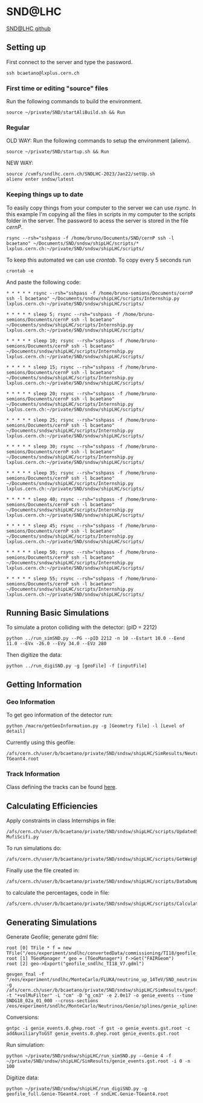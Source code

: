 # SND@LHC

[SND@LHC github](https://github.com/SND-LHC/sndsw)

## Setting up

First connect to the server and type the password.
```
ssh bcaetano@lxplus.cern.ch
```

### First time or editing "source" files

Run the following commands to build the environment.

```
source ~/private/SND/startAliBuild.sh && Run
```

### Regular

OLD WAY: Run the following commands to setup the environment (alienv).
```
source ~/private/SND/startup.sh && Run
```
NEW WAY:
```
source /cvmfs/sndlhc.cern.ch/SNDLHC-2023/Jan22/setUp.sh
alienv enter sndsw/latest
```


### Keeping things up to date

To easily copy things from your computer to the server we can use *rsync*.
In this example I'm copying all the files in scripts in my computer to the scripts folder in the server. The password to acess the server is stored in the file *cernP*. 

```
rsync --rsh="sshpass -f /home/bruno/Documents/SND/cernP ssh -l bcaetano" ~/Documents/SND/sndsw/shipLHC/scripts/* lxplus.cern.ch:~/private/SND/sndsw/shipLHC/scripts/
```

To keep this automated we can use *crontab*. To copy every 5 seconds run
```
crontab -e
```
And paste the following code:
```
* * * * * rsync --rsh="sshpass -f /home/bruno-semions/Documents/cernP ssh -l bcaetano" ~/Documents/sndsw/shipLHC/scripts/Internship.py lxplus.cern.ch:~/private/SND/sndsw/shipLHC/scripts/

* * * * * sleep 5; rsync --rsh="sshpass -f /home/bruno-semions/Documents/cernP ssh -l bcaetano" ~/Documents/sndsw/shipLHC/scripts/Internship.py lxplus.cern.ch:~/private/SND/sndsw/shipLHC/scripts/

* * * * * sleep 10; rsync --rsh="sshpass -f /home/bruno-semions/Documents/cernP ssh -l bcaetano" ~/Documents/sndsw/shipLHC/scripts/Internship.py lxplus.cern.ch:~/private/SND/sndsw/shipLHC/scripts/

* * * * * sleep 15; rsync --rsh="sshpass -f /home/bruno-semions/Documents/cernP ssh -l bcaetano" ~/Documents/sndsw/shipLHC/scripts/Internship.py lxplus.cern.ch:~/private/SND/sndsw/shipLHC/scripts/

* * * * * sleep 20; rsync --rsh="sshpass -f /home/bruno-semions/Documents/cernP ssh -l bcaetano" ~/Documents/sndsw/shipLHC/scripts/Internship.py lxplus.cern.ch:~/private/SND/sndsw/shipLHC/scripts/

* * * * * sleep 25; rsync --rsh="sshpass -f /home/bruno-semions/Documents/cernP ssh -l bcaetano" ~/Documents/sndsw/shipLHC/scripts/Internship.py lxplus.cern.ch:~/private/SND/sndsw/shipLHC/scripts/

* * * * * sleep 30; rsync --rsh="sshpass -f /home/bruno-semions/Documents/cernP ssh -l bcaetano" ~/Documents/sndsw/shipLHC/scripts/Internship.py lxplus.cern.ch:~/private/SND/sndsw/shipLHC/scripts/

* * * * * sleep 35; rsync --rsh="sshpass -f /home/bruno-semions/Documents/cernP ssh -l bcaetano" ~/Documents/sndsw/shipLHC/scripts/Internship.py lxplus.cern.ch:~/private/SND/sndsw/shipLHC/scripts/

* * * * * sleep 40; rsync --rsh="sshpass -f /home/bruno-semions/Documents/cernP ssh -l bcaetano" ~/Documents/sndsw/shipLHC/scripts/Internship.py lxplus.cern.ch:~/private/SND/sndsw/shipLHC/scripts/

* * * * * sleep 45; rsync --rsh="sshpass -f /home/bruno-semions/Documents/cernP ssh -l bcaetano" ~/Documents/sndsw/shipLHC/scripts/Internship.py lxplus.cern.ch:~/private/SND/sndsw/shipLHC/scripts/

* * * * * sleep 50; rsync --rsh="sshpass -f /home/bruno-semions/Documents/cernP ssh -l bcaetano" ~/Documents/sndsw/shipLHC/scripts/Internship.py lxplus.cern.ch:~/private/SND/sndsw/shipLHC/scripts/

* * * * * sleep 55; rsync --rsh="sshpass -f /home/bruno-semions/Documents/cernP ssh -l bcaetano" ~/Documents/sndsw/shipLHC/scripts/Internship.py lxplus.cern.ch:~/private/SND/sndsw/shipLHC/scripts/
```


## Running Basic Simulations

To simulate a proton colliding with the detector: (pID = 2212)
```
python ../run_simSND.py --PG --pID 2212 -n 10 --Estart 10.0 --Eend 11.0 --EVx -26.0 --EVy 34.0 --EVz 280
```

Then digitize the data:
```
python ../run_digiSND.py -g [geoFile] -f [inputFile]
```



## Getting Information

### Geo Information
To get geo information of the detector run:
```
python /macro/getGeoInformation.py -g [Geometry file] -l [Level of detail]
```

Currently using this geofile:
```
/afs/cern.ch/user/b/bcaetano/private/SND/sndsw/shipLHC/SimResults/Neutrino_Muon_up_14TeV_18576/00000/geofile_full.Genie-TGeant4.root
```

### Track Information
Class defining the tracks can be found [here](https://github.com/SND-LHC/sndsw/blob/master/shipdata/ShipMCTrack.h).




## Calculating Efficiencies

Apply constraints in class Internships in file:
```
/afs/cern.ch/user/b/bcaetano/private/SND/sndsw/shipLHC/scripts/UpdatedSurvey-MufiScifi.py
```

To run simulations do:
```
/afs/cern.ch/user/b/bcaetano/private/SND/sndsw/shipLHC/scripts/GetWeightsForEff.sh
```

Finally use the file created in:
```
/afs/cern.ch/user/b/bcaetano/private/SND/sndsw/shipLHC/scripts/DataDump/EventsData.csv
```

to calculate the percentages, code in file:
```
/afs/cern.ch/user/b/bcaetano/private/SND/sndsw/shipLHC/scripts/CalculateEfficiencies.py
```

## Generating Simulations

Generate Geofile; generate gdml file:
```
root [0] TFile * f = new TFile("/eos/experiment/sndlhc/convertedData/commissioning/TI18/geofile_sndlhc_TI18_V7_22November2022.root")
root [1] TGeoManager * geo = (TGeoManager*) f->Get("FAIRGeom")
root [2] geo->Export("geofile_sndlhc_TI18_V7.gdml")

```

```
gevgen_fnal -f "/eos/experiment/sndlhc/MonteCarlo/FLUKA/neutrino_up_14TeV/SND_neutrinos_14TeV_20M_gsimple.root,,-14,14" -g /afs/cern.ch/user/b/bcaetano/private/SND/sndsw/shipLHC/SimResults/geofile_sndlhc_TI18_V7.gdml -t "+volMuFilter" -L "cm" -D "g_cm3" -e 2.0e17 -o genie_events --tune SNDG18_02a_01_000 --cross-sections /eos/experiment/sndlhc/MonteCarlo/Neutrinos/Genie/splines/genie_splines_GENIE_v32_SNDG18_02a_01_000.xml
```

Conversions:
```
gntpc -i genie_events.0.ghep.root -f gst -o genie_events.gst.root -c
addAuxiliaryToGST genie_events.0.ghep.root genie_events.gst.root
```

Run simulation:
```
python ~/private/SND/sndsw/shipLHC/run_simSND.py --Genie 4 -f ~/private/SND/sndsw/shipLHC/SimResults/genie_events.gst.root -i 0 -n 100
```

Digitize data:
```
python ~/private/SND/sndsw/shipLHC/run_digiSND.py -g geofile_full.Genie-TGeant4.root -f sndLHC.Genie-TGeant4.root
```

